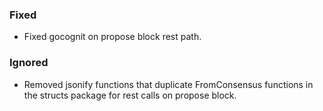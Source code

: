 ### Fixed

- Fixed gocognit on propose block rest path.

### Ignored

- Removed jsonify functions that duplicate FromConsensus functions in the structs package for rest calls on propose block.